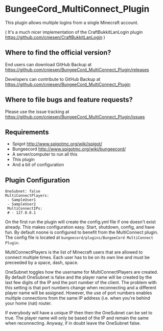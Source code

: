 BungeeCord_MultiConnect_Plugin
==============================

This plugin allows multiple logins from a single Minecraft account.

( It's a much nicer implementation of the CraftBukkitLanLogin plugin https://github.com/cniesen/CraftBukkitLanLogin )

Where to find the official version?
-----------------------------------

End users can download GitHub Backup at https://github.com/cniesen/BungeeCord_MultiConnect_Plugin/releases

Developers can contribute to GitHub Backup at https://github.com/cniesen/BungeeCord_MultiConnect_Plugin

Where to file bugs and feature requests?
----------------------------------------

Please use the issue tracking at https://github.com/cniesen/BungeeCord_MultiConnect_Plugin/issues

Requirements
------------

* Spigot http://www.spigotmc.org/wiki/spigot/
* Bungeecord http://www.spigotmc.org/wiki/bungeecord/
* A server/computer to run all this
* This plugin
* And a bit of configuration

Plugin Configuration
--------------------

```
OneSubnet: false
MultiConnectPlayers: 
 - SampleUser1
 - SampleUser2
 MultiConnectIPs:
 # - 127.0.0.1
```
On the first run the plugin will create the config.yml file if one doesn't exist already.  This makes configuration easy.  Start, shutdown, config, and have fun.  By default noone is configured to benefit from the MultiConnect plugin. The config file is located at `bungeecord/plugins/BungeeCord MultiConnect Plugin`.

MultiConnectPlayers is the list of Minecraft users that are allowed to connect multiple times. Each user has to be on its own line and must be preceeded by a space, dash, space. 

OneSubnet toggles how the username for MultiConnectPlayers are created.  By default OneSubnet is false and the player name will be created by the last few digits of the IP and the port number of the client.  The problem with this setting is that port numbers change when reconnecting and a different player name will be assigned. However, the use of port numbers enables multiple connections from the same IP address (i.e. when you're behind your home (nat) router.  

If everybody will have a unique IP then then the OneSubnet can be set to true. The player name will only be based of the IP and remain the same when reconnecting.  Anyway, if in doubt leave the OneSubnet false.